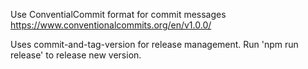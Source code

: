 Use ConventialCommit format for commit messages https://www.conventionalcommits.org/en/v1.0.0/

Uses commit-and-tag-version for release management. Run 'npm run release' to release new version.